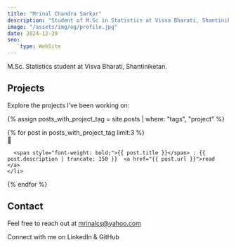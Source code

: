 ```yaml
---
title: "Mrinal Chandra Sarkar"
description: "Student of M.Sc in Statistics at Visva Bharati, Shantiniketan."
image: "/assets/img/og/profile.jpg"
date: 2024-12-29 
seo:
    type: WebSite
---
```


M.Sc. Statistics student at Visva Bharati, Shantiniketan.
  


## Projects

Explore the projects I’ve been working on:

{% assign posts_with_project_tag = site.posts | where: "tags", "project" %}

<ul style="list-style-position: inside; padding-left: 0;">
  {% for post in posts_with_project_tag limit:3 %}
    <li style="margin-bottom: 10px;list-style-type: '&#128193;'">
    
      <span style="font-weight: bold;">{{ post.title }}</span> : {{ post.description | truncate: 150 }}  <a href="{{ post.url }}">read </a>
    </li>
  {% endfor %}
</ul>


## Contact

Feel free to reach out at [mrinalcs@yahoo.com](mailto:mrinalcs@yahoo.com)
 
Connect with me on <a href="https://www.linkedin.com/in/mrinalcs/" class="social-link" title="Connect with me on LinkedIn"  style='text-decoration:none'>LinkedIn</a> & <a href="https://github.com/mrinalcs" class="social-link" title="Check out my GitHub"  style='text-decoration:none'>GitHub</a> 

